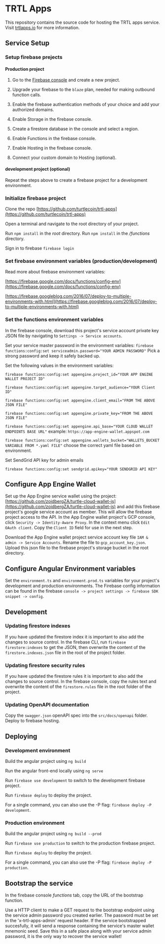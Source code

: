 # TRTL Apps

This repository contains the source code for hosting the TRTL apps service. Visit [trtlapps.io](https://trtlapps.io) for more information.

## Service Setup

### Setup firebase prejects

#### Production project

1. Go to the [Firebase console](https://console.firebase.google.com) and create a new project.

2. Upgrade your firebase to the `blaze` plan, needed for making outbound function calls.

3. Enable the firebase authentication methods of your choice and add your authorized domains.

4. Enable Storage in the firebase console.

5. Create a firestore database in the console and select a region.

6. Enable Functions in the firebase console.

7. Enable Hosting in the firebase console.

8. Connect your custom domain to Hosting (optional).

#### development project (optional)

Repeat the steps above to create a firebase project for a development environment.

### Initialize firebase project

Clone the repo [https://github.com/turtlecoin/trtl-apps](https://github.com/turtlecoin/trtl-apps)

Open a terminal and navigate to the root directory of your project.

Run `npm install` in the *root* directory.
Run `npm install` in the */functions* directory.

Sign in to firebase `firebase login`

### Set firebase environment variables (production/development)

Read more about firebase environment variables:

[https://firebase.google.com/docs/functions/config-env](https://firebase.google.com/docs/functions/config-env)

[https://firebase.googleblog.com/2016/07/deploy-to-multiple-environments-with.html](https://firebase.googleblog.com/2016/07/deploy-to-multiple-environments-with.html)

### Set the functions environment variables

In the firebase console, download this project's service account private key JSON file by navigating to `Settings -> Service accounts`.

Set your service master password in the environment variables: `firebase functions:config:set serviceadmin.password="YOUR ADMIN PASSWORD"`
Pick a strong password and keep it safely backed up.

Set the following values in the environment variables:

`firebase functions:config:set appengine.project_id="YOUR APP ENGINE WALLET PROJECT ID"`

`firebase functions:config:set appengine.target_audience="YOUR Client ID"`

`firebase functions:config:set appengine.client_email="FROM THE ABOVE JSON FILE"`

`firebase functions:config:set appengine.private_key="FROM THE ABOVE JSON FILE"`

`firebase functions:config:set appengine.api_base="YOUR CLOUD WALLET ENDPOINTS BASE URL"` example: `https://app-engine-wallet.appspot.com`

`firebase functions:config:set appengine.wallets_bucket="WALLETS_BUCKET VARIABLE FROM *.yaml FILE"` choose the correct yaml file based on environment.

Set SendGrid API key for admin emails

`firebase functions:config:set sendgrid.apikey="YOUR SENDGRID API KEY"`

## Configure App Engine Wallet

Set up the App Engine service wallet using the project: [https://github.com/zoidbergZA/turtle-cloud-wallet-js](https://github.com/zoidbergZA/turtle-cloud-wallet-js) and add this firebase project's google service account as member. This will allow the firebase project access to the API. In the App Engine wallet project's GCP console, click `Security -> Identity-Aware Proxy`. In the context menu click `Edit OAuth client`. Copy the `Client ID` field for use in the next step.

Download the App Engine wallet project service account key file `IAM & admin -> Service Accounts`. Rename the file to `gcp_account_key.json`. Upload this json file to the firebase project's storage bucket in the root directory.

## Configure Angular Environment variables

Set the `environment.ts` and `environment.prod.ts` variables for your project's development and production environments. The Firebase config information can be found in the firebase `console -> project settings -> firebase SDK snippet -> config`.

## Development

### Updating firestore indexes

If you have updated the firestore index it is important to also add the changes to source control. In the firebase CLI, run `firebase firestore:indexes` to get the JSON, then overwrite the content of the `firestore.indexes.json` file in the root of the project folder.

### Updating firestore security rules

If you have updated the firestore rules it is important to also add the changes to source control. In the firebase console, copy the rules text and overwrite the content of the `firestore.rules` file in the root folder of the project.

### Updating OpenAPI documentation

Copy the `swagger.json` openAPI spec into the `src/docs/openapi` folder. Deploy to firebase hosting.

## Deploying

### Development environment

Build the angular project using `ng build`

Run the angular front-end locally using `ng serve`

Run `firebase use development` to switch to the development firebase project.

Run `firebase deploy` to deploy the project.

For a single command, you can also use the -P flag: `firebase deploy -P development`.

### Production environment

Build the angular project using `ng build --prod`

Run `firebase use production` to switch to the production firebase project.

Run `firebase deploy` to deploy the project.

For a single command, you can also use the -P flag: `firebase deploy -P production`.

## Bootstrap the service

In the firebase console *functions* tab, copy the URL of the bootstrap function.

Use a HTTP client to make a GET request to the bootstrap endpoint using the service admin password you created earlier. The password must be set in the 'x-trtl-apps-admin' request header. If the service bootstrapped succesfully, it will send a response containing the service's master wallet mnemonic seed. Save this in a safe place along with your service admin password, it is the only way to recover the service wallet!